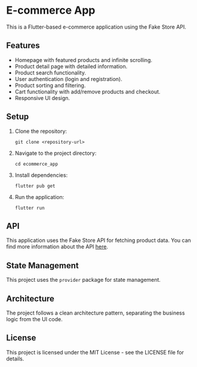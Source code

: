 # E-commerce App

This is a Flutter-based e-commerce application using the Fake Store API.

## Features

- Homepage with featured products and infinite scrolling.
- Product detail page with detailed information.
- Product search functionality.
- User authentication (login and registration).
- Product sorting and filtering.
- Cart functionality with add/remove products and checkout.
- Responsive UI design.

## Setup

1. Clone the repository:
    ```
    git clone <repository-url>
    ```
2. Navigate to the project directory:
    ```
    cd ecommerce_app
    ```
3. Install dependencies:
    ```
    flutter pub get
    ```
4. Run the application:
    ```
    flutter run
    ```

## API

This application uses the Fake Store API for fetching product data. You can find more information about the API [here](https://fakestoreapi.com/).

## State Management

This project uses the `provider` package for state management.

## Architecture

The project follows a clean architecture pattern, separating the business logic from the UI code.

## License

This project is licensed under the MIT License - see the LICENSE file for details.
